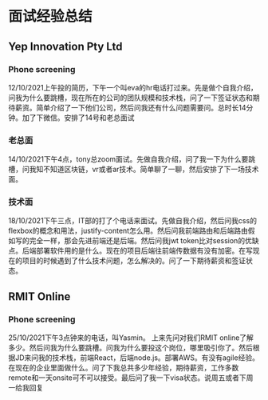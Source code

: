 
# 面试经验总结

## Yep Innovation Pty Ltd

### Phone screening

12/10/2021上午投的简历，下午一个叫eva的hr电话打过来。先是做个自我介绍，问我为什么要跳槽，现在所在的公司的团队规模和技术栈，问了一下签证状态和期待薪资。简单介绍了一下他们公司，然后问我还有什么问题需要问。总时长14分钟。加了下微信。安排了14号和老总面试

### 老总面

14/10/2021下午4点，tony总zoom面试。先做自我介绍，问了我一下为什么要跳槽，问我知不知道区块链，vr或者ar技术。简单聊了一聊，然后安排了下一场技术面。

### 技术面

18/10/2021下午三点，IT部的打了个电话来面试。先做自我介绍，然后问我css的flexbox的概念和用法，justify-content怎么用。然后问我前端路由和后端路由假如写的完全一样，那会先进前端还是后端。然后问我jwt token比对session的优缺点。后端部署软件用的是什么。现在的项目后端往前端传数据有没有加密。在写现在的项目的时候遇到了什么技术问题，怎么解决的。问了一下期待薪资和签证状态。

## RMIT Online

### Phone screening

25/10/2021下午3点钟来的电话，叫Yasmin。 上来先问对我们RMIT online了解多少。然后问我为什么要跳槽。问我为什么要投这个岗位，哪里吸引你了。然后根据JD来问我的技术栈，前端React，后端node.js。部署AWS。有没有agile经验。在现在的企业里面做什么。问了下我总共多少年经验，期待薪资，工作多数remote和一天onsite可不可以接受。最后问了我一下visa状态。说周五或者下周一给我回复
